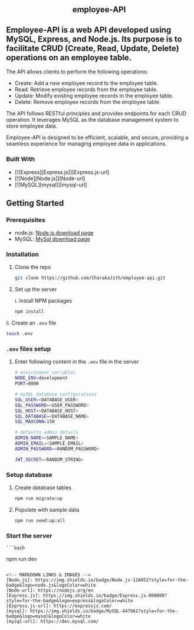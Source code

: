 <div align="center">
  <h2 ="center">employee-API</h2>
</div>

## Employee-API is a web API developed using MySQL, Express, and Node.js. Its purpose is to facilitate CRUD (Create, Read, Update, Delete) operations on an employee table.

The API allows clients to perform the following operations:

- Create: Add a new employee record to the employee table.
- Read: Retrieve employee records from the employee table.
- Update: Modify existing employee records in the employee table.
- Delete: Remove employee records from the employee table.

The API follows RESTful principles and provides endpoints for each CRUD operation. It leverages MySQL as the database management system to store employee data.

Employee-API is designed to be efficient, scalable, and secure, providing a seamless experience for managing employee data in applications.

### Built With
- [![Express][Express.js]][Express.js-url]
- [![Node][Node.js]][Node-url]
- [![MySQL][mysql]][mysql-url]

## Getting Started

### Prerequisites

- node.js: [Node.js download page](https://nodejs.org/en/download)
- MySQL: [MySql download page](https://dev.mysql.com/downloads/)

### Installation

1. Clone the repo
   ```bash
   git clone https://github.com/CharakaJith/employee-api.git
   ```
2. Set up the server
   
    i. Install NPM packages
   ```bash
   npm install
   ```
  ii. Create an `.env` file
   ```bash
   touch .env
   ```

### `.env` files setup

1. Enter following content in the `.env` file in the server
    ```bash
   # environment variables
    NODE_ENV=development
    PORT=8000

    # mySQL database configurations
    SQL_USER=<DATABASE_USER>
    SQL_PASSWORD=<USER_PASSWORD>
    SQL_HOST=<DATABASE_HOST>
    SQL_DATABASE=<DATABASE_NAME>
    SQL_MAXCONN=150

    # defaults admin details
    ADMIN_NAME=<SAMPLE_NAME>
    ADMIN_EMAIL=<SAMPLE_EMAIL>
    ADMIN_PASSWORD=<RANDOM_PASSWORD>

    JWT_SECRET=<RANDOM_STRING>
   ```

### Setup database

1. Create database tables
   ```bash
   npm run migrate:up
   ```
2. Populate with sample data
    ```bash
   npm run seed:up:all
   ```

### Start the server
    ```bash
   npm run dev
   ```

<!-- MARKDOWN LINKS & IMAGES -->
[Node.js]: https://img.shields.io/badge/Node.js-12A952?style=for-the-badge&logo=node.js&logoColor=white
[Node-url]: https://nodejs.org/en
[Express.js]: https://img.shields.io/badge/Express.js-000000?style=for-the-badge&logo=express&logoColor=white
[Express.js-url]: https://expressjs.com/
[mysql]: https://img.shields.io/badge/MySQL-4479A1?style=for-the-badge&logo=mysql&logoColor=white
[mysql-url]: https://dev.mysql.com/